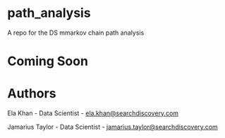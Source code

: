 # path_analysis

A repo for the DS mmarkov chain path analysis 

# Coming Soon

# Authors

Ela Khan - Data Scientist -
[ela.khan\@searchdiscovery.com](ela.khan@searchdiscovery.com) 

Jamarius Taylor - Data Scientist -
[jamarius.taylor\@searchdiscovery.com](jamarius.taylor@searchdiscovery.com)
